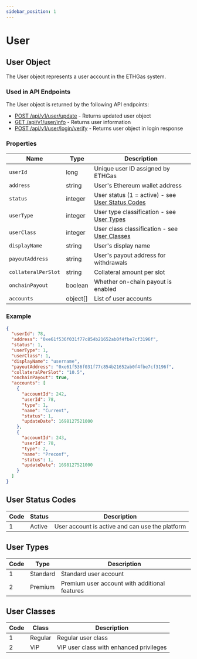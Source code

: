 ```yaml
---
sidebar_position: 1
---
```


# User

## User Object

The User object represents a user account in the ETHGas system.

### Used in API Endpoints

The User object is returned by the following API endpoints:

- [POST /api/v1/user/update](/docs/api/user#update-user-information) - Returns updated user object
- [GET /api/v1/user/info](/docs/api/user#get-user-information) - Returns user information
- [POST /api/v1/user/login/verify](/docs/api/authentication#post-apiv1userloginverify) - Returns user object in login response

### Properties

| Name | Type | Description |
|------|------|-------------|
| `userId` | long | Unique user ID assigned by ETHGas |
| `address` | string | User's Ethereum wallet address |
| `status` | integer | User status (1 = active) - see [User Status Codes](#user-status-codes) |
| `userType` | integer | User type classification - see [User Types](#user-types) |
| `userClass` | integer | User class classification - see [User Classes](#user-classes) |
| `displayName` | string | User's display name |
| `payoutAddress` | string | User's payout address for withdrawals |
| `collateralPerSlot` | string | Collateral amount per slot |
| `onchainPayout` | boolean | Whether on-chain payout is enabled |
| `accounts` | object[] | List of user accounts |

### Example

```json
{
  "userId": 78,
  "address": "0xe61f536f031f77c854b21652ab0f4fbe7cf3196f",
  "status": 1,
  "userType": 1,
  "userClass": 1,
  "displayName": "username",
  "payoutAddress": "0xe61f536f031f77c854b21652ab0f4fbe7cf3196f",
  "collateralPerSlot": "10.5",
  "onchainPayout": true,
  "accounts": [
    {
      "accountId": 242,
      "userId": 78,
      "type": 1,
      "name": "Current",
      "status": 1,
      "updateDate": 1698127521000
    },
    {
      "accountId": 243,
      "userId": 78,
      "type": 2,
      "name": "Preconf",
      "status": 1,
      "updateDate": 1698127521000
    }
  ]
}
```

## User Status Codes

| Code | Status | Description |
|------|--------|-------------|
| 1 | Active | User account is active and can use the platform |

## User Types

| Code | Type | Description |
|------|------|-------------|
| 1 | Standard | Standard user account |
| 2 | Premium | Premium user account with additional features |

## User Classes

| Code | Class | Description |
|------|-------|-------------|
| 1 | Regular | Regular user class |
| 2 | VIP | VIP user class with enhanced privileges |
